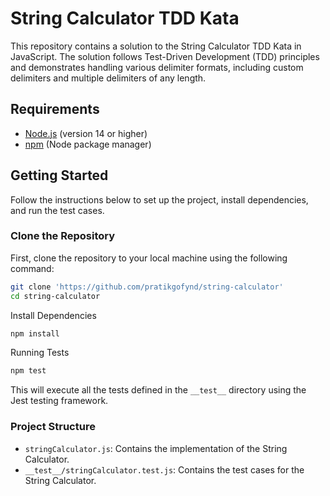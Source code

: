 # String Calculator TDD Kata

This repository contains a solution to the String Calculator TDD Kata in JavaScript. The solution follows Test-Driven Development (TDD) principles and demonstrates handling various delimiter formats, including custom delimiters and multiple delimiters of any length.

## Requirements

- [Node.js](https://nodejs.org/) (version 14 or higher)
- [npm](https://www.npmjs.com/) (Node package manager)

## Getting Started

Follow the instructions below to set up the project, install dependencies, and run the test cases.

### Clone the Repository

First, clone the repository to your local machine using the following command:

```bash
git clone 'https://github.com/pratikgofynd/string-calculator'
cd string-calculator
```

Install Dependencies

```bash
npm install
```

Running Tests

```bash
npm test
```

This will execute all the tests defined in the `__test__` directory using the Jest testing framework.

### Project Structure

- `stringCalculator.js`: Contains the implementation of the String Calculator.
- `__test__/stringCalculator.test.js`: Contains the test cases for the String Calculator.
